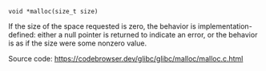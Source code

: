 `void *malloc(size_t size)`

If the size of the space requested is zero, the behavior is implementation-defined: either a null pointer is returned to indicate an error, or the behavior is as if the size were some nonzero value.

Source code: https://codebrowser.dev/glibc/glibc/malloc/malloc.c.html
